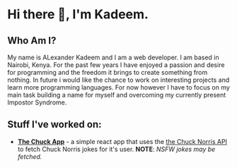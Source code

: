 # Hi there 👋, I'm Kadeem.

## Who Am I?

My name is ALexander Kadeem and I am a web developer. I am based in Nairobi, Kenya.
For the past few years I have enjoyed a passion and desire for programming and the
freedom it brings to create something from nothing. In future i would like the chance
to work on interesting projects and learn more programming languages. For now however
I have to focus on my main task building a name for myself and overcoming my currently
present Impostor Syndrome.

## Stuff I've worked on:

- [**The Chuck App**](https://kadeem-online.github.io/React-004-ChuckNorrisApp/) - a simple react app that uses the [the Chuck Norris API](https://api.chucknorris.io/) to fetch Chuck Norris jokes for it's user. **NOTE**: _NSFW jokes may be fetched._
